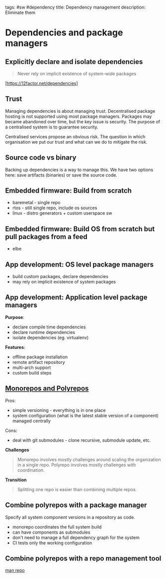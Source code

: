 tags: #sw #dependency
title: Dependency management
description: Eliminate them

Dependencies and package managers
=================================

Explicitly declare and isolate dependencies
-------------------------------------------

> Never rely on implicit existence of system-wide packages

[https://12factor.net/dependencies]

Trust
-----

Managing dependencies is about managing trust. Decentralised package
hosting is not supported using most package managers. Packages may
became abandoned over time, but the key issue is security. The purpose
of a centralised system is to guarantee security.

Centralised services propose an obvious risk. The question in which
organisation we put our trust and what can we do to mitigate the risk.

Source code vs binary
---------------------

Backing up dependencies is a way to manage this. We have two options
here: save artifacts (binaries) or save the source code.

Embedded firmware: Build from scratch
-------------------------------------

-   baremetal - single repo
-   rtos - still single repo, include os sources
-   linux - distro generators + custom userspace sw

Embedded firmware: Build OS from scratch but pull packages from a feed
----------------------------------------------------------------------

-   elbe

App development: OS level package managers
------------------------------------------

-   build custom packages, declare dependencies
-   may rely on implicit existence of system packages

App development: Application level package managers
---------------------------------------------------

**Purpose**:

-   declare compile time dependencies
-   declare runtime dependencies
-   isolate dependencies (eg. virtualenv)

**Features**:

-   offline package installation
-   remote artifact repository
-   multi-arch support
-   custom build steps

[Monorepos and Polyrepos]
-------------------------

Pros:

-   simple versioning - everything is in one place
-   system configuration (what is the latest stable version of a
    component) managed centrally

Cons:

-   deal with git submodules - clone recursive, submodule update, etc.

**Challenges**

> Monorepo involves mostly challenges around scaling the organization in
> a single repo. Polyrepo involves mostly challenges with coordination.

**Transition**

> Splitting one repo is easier than combining multiple repos.

Combine polyrepos with a package manager
----------------------------------------

Specify all system component versions in a repository as code.

-   monorepo coordinates the full system build
-   can have components as submodules
-   don't need to manage a full dependency graph for the system
-   CI tests only the working configuration

Combine polyrepos with a repo management tool
---------------------------------------------

[man repo]

  [https://12factor.net/dependencies]: https://12factor.net/dependencies
  [Monorepos and Polyrepos]: https://github.com/joelparkerhenderson/monorepo-vs-polyrepo
  [man repo]: https://manpages.ubuntu.com/manpages/focal/man1/repo.1.html

